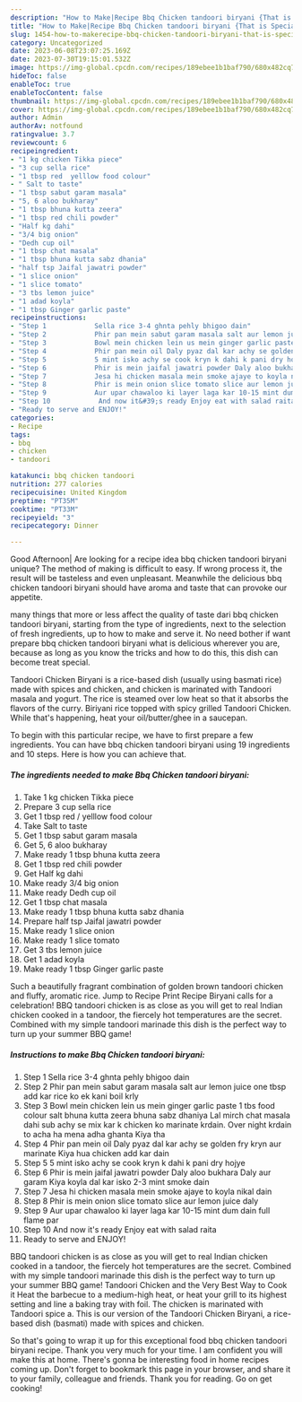 ```yaml
---
description: "How to Make|Recipe Bbq Chicken tandoori biryani {That is Special"
title: "How to Make|Recipe Bbq Chicken tandoori biryani {That is Special"
slug: 1454-how-to-makerecipe-bbq-chicken-tandoori-biryani-that-is-special
category: Uncategorized
date: 2023-06-08T23:07:25.169Z
date: 2023-07-30T19:15:01.532Z
image: https://img-global.cpcdn.com/recipes/189ebee1b1baf790/680x482cq70/bbq-chicken-tandoori-biryani-recipe-main-photo.jpg
hideToc: false
enableToc: true
enableTocContent: false
thumbnail: https://img-global.cpcdn.com/recipes/189ebee1b1baf790/680x482cq70/bbq-chicken-tandoori-biryani-recipe-main-photo.jpg
cover: https://img-global.cpcdn.com/recipes/189ebee1b1baf790/680x482cq70/bbq-chicken-tandoori-biryani-recipe-main-photo.jpg
author: Admin
authorAv: notfound
ratingvalue: 3.7
reviewcount: 6
recipeingredient:
- "1 kg chicken Tikka piece"
- "3 cup sella rice"
- "1 tbsp red  yelllow food colour"
- " Salt to taste"
- "1 tbsp sabut garam masala"
- "5, 6 aloo bukharay"
- "1 tbsp bhuna kutta zeera"
- "1 tbsp red chili powder"
- "Half kg dahi"
- "3/4 big onion"
- "Dedh cup oil"
- "1 tbsp chat masala"
- "1 tbsp bhuna kutta sabz dhania"
- "half tsp Jaifal jawatri powder"
- "1 slice onion"
- "1 slice tomato"
- "3 tbs lemon juice"
- "1 adad koyla"
- "1 tbsp Ginger garlic paste"
recipeinstructions:
- "Step 1            Sella rice 3-4 ghnta pehly bhigoo dain"
- "Step 2            Phir pan mein sabut garam masala salt aur lemon juice one tbsp add kar rice ko ek kani boil krly"
- "Step 3            Bowl mein chicken lein us mein ginger garlic paste 1 tbs food colour salt bhuna kutta zeera bhuna sabz dhaniya Lal mirch chat masala dahi sub achy se mix kar k chicken ko marinate krdain. Over night krdain to acha ha mena adha ghanta Kiya tha"
- "Step 4            Phir pan mein oil Daly pyaz dal kar achy se golden fry kryn aur marinate Kiya hua chicken add kar dain"
- "Step 5            5 mint isko achy se cook kryn k dahi k pani dry hojye"
- "Step 6            Phir is mein jaifal jawatri powder Daly aloo bukhara Daly aur garam Kiya koyla dal kar isko 2-3 mint smoke dain"
- "Step 7            Jesa hi chicken masala mein smoke ajaye to koyla nikal dain"
- "Step 8            Phir is mein onion slice tomato slice aur lemon juice daly"
- "Step 9            Aur upar chawaloo ki layer laga kar 10-15 mint dum dain full flame par"
- "Step 10            And now it&#39;s ready Enjoy eat with salad raita"
- "Ready to serve and ENJOY!"
categories:
- Recipe
tags:
- bbq
- chicken
- tandoori

katakunci: bbq chicken tandoori 
nutrition: 277 calories
recipecuisine: United Kingdom
preptime: "PT35M"
cooktime: "PT33M"
recipeyield: "3"
recipecategory: Dinner

---
```



Good Afternoon| Are looking for a recipe idea bbq chicken tandoori biryani unique? The method of making is difficult to easy. If wrong process it, the result will be tasteless and even unpleasant. Meanwhile the delicious bbq chicken tandoori biryani should have aroma and taste that can provoke our appetite.






many things that more or less affect the quality of taste dari bbq chicken tandoori biryani, starting from the type of ingredients, next to the selection of fresh ingredients, up to how to make and serve it. No need bother if want prepare bbq chicken tandoori biryani what is delicious wherever you are, because as long as you know the tricks and how to do this, this dish can become treat special.


Tandoori Chicken Biryani is a rice-based dish (usually using basmati rice) made with spices and chicken, and chicken is marinated with Tandoori masala and yogurt. The rice is steamed over low heat so that it absorbs the flavors of the curry. Biriyani rice topped with spicy grilled Tandoori Chicken. While that&#39;s happening, heat your oil/butter/ghee in a saucepan.


To begin with this particular recipe, we have to first prepare a few ingredients. You can have bbq chicken tandoori biryani using 19 ingredients and 10 steps. Here is how you can achieve that.

<!--inarticleads1-->

##### The ingredients needed to make Bbq Chicken tandoori biryani:

1. Take 1 kg chicken Tikka piece
1. Prepare 3 cup sella rice
1. Get 1 tbsp red / yelllow food colour
1. Take  Salt to taste
1. Get 1 tbsp sabut garam masala
1. Get 5, 6 aloo bukharay
1. Make ready 1 tbsp bhuna kutta zeera
1. Get 1 tbsp red chili powder
1. Get Half kg dahi
1. Make ready 3/4 big onion
1. Make ready Dedh cup oil
1. Get 1 tbsp chat masala
1. Make ready 1 tbsp bhuna kutta sabz dhania
1. Prepare half tsp Jaifal jawatri powder
1. Make ready 1 slice onion
1. Make ready 1 slice tomato
1. Get 3 tbs lemon juice
1. Get 1 adad koyla
1. Make ready 1 tbsp Ginger garlic paste


Such a beautifully fragrant combination of golden brown tandoori chicken and fluffy, aromatic rice. Jump to Recipe Print Recipe Biryani calls for a celebration! BBQ tandoori chicken is as close as you will get to real Indian chicken cooked in a tandoor, the fiercely hot temperatures are the secret. Combined with my simple tandoori marinade this dish is the perfect way to turn up your summer BBQ game! 

<!--inarticleads2-->

##### Instructions to make Bbq Chicken tandoori biryani:

1. Step 1            Sella rice 3-4 ghnta pehly bhigoo dain
1. Step 2            Phir pan mein sabut garam masala salt aur lemon juice one tbsp add kar rice ko ek kani boil krly
1. Step 3            Bowl mein chicken lein us mein ginger garlic paste 1 tbs food colour salt bhuna kutta zeera bhuna sabz dhaniya Lal mirch chat masala dahi sub achy se mix kar k chicken ko marinate krdain. Over night krdain to acha ha mena adha ghanta Kiya tha
1. Step 4            Phir pan mein oil Daly pyaz dal kar achy se golden fry kryn aur marinate Kiya hua chicken add kar dain
1. Step 5            5 mint isko achy se cook kryn k dahi k pani dry hojye
1. Step 6            Phir is mein jaifal jawatri powder Daly aloo bukhara Daly aur garam Kiya koyla dal kar isko 2-3 mint smoke dain
1. Step 7            Jesa hi chicken masala mein smoke ajaye to koyla nikal dain
1. Step 8            Phir is mein onion slice tomato slice aur lemon juice daly
1. Step 9            Aur upar chawaloo ki layer laga kar 10-15 mint dum dain full flame par
1. Step 10            And now it&#39;s ready Enjoy eat with salad raita
1. Ready to serve and ENJOY!

BBQ tandoori chicken is as close as you will get to real Indian chicken cooked in a tandoor, the fiercely hot temperatures are the secret. Combined with my simple tandoori marinade this dish is the perfect way to turn up your summer BBQ game! Tandoori Chicken and the Very Best Way to Cook it Heat the barbecue to a medium-high heat, or heat your grill to its highest setting and line a baking tray with foil. The chicken is marinated with Tandoori spice a. This is our version of the Tandoori Chicken Biryani, a rice-based dish (basmati) made with spices and chicken. 

So that's going to wrap it up for this exceptional food bbq chicken tandoori biryani recipe. Thank you very much for your time. I am confident you will make this at home. There's gonna be interesting food in home recipes coming up. Don't forget to bookmark this page in your browser, and share it to your family, colleague and friends. Thank you for reading. Go on get cooking!
